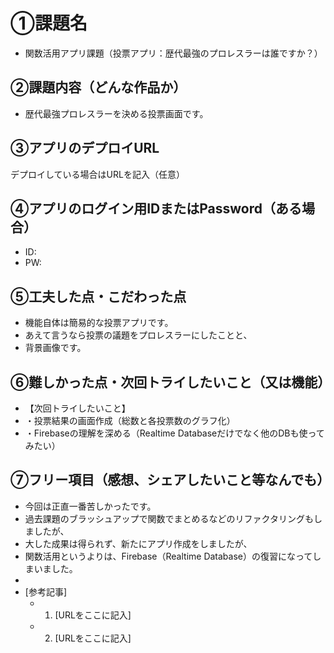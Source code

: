# ①課題名
- 関数活用アプリ課題（投票アプリ：歴代最強のプロレスラーは誰ですか？）

## ②課題内容（どんな作品か）
- 歴代最強プロレスラーを決める投票画面です。

## ③アプリのデプロイURL
デプロイしている場合はURLを記入（任意）

## ④アプリのログイン用IDまたはPassword（ある場合）
- ID: 
- PW: 

## ⑤工夫した点・こだわった点
- 機能自体は簡易的な投票アプリです。
- あえて言うなら投票の議題をプロレスラーにしたことと、
- 背景画像です。

## ⑥難しかった点・次回トライしたいこと（又は機能）
- 【次回トライしたいこと】
- ・投票結果の画面作成（総数と各投票数のグラフ化）
- ・Firebaseの理解を深める（Realtime Databaseだけでなく他のDBも使ってみたい）

## ⑦フリー項目（感想、シェアしたいこと等なんでも）
- 今回は正直一番苦しかったです。
- 過去課題のブラッシュアップで関数でまとめるなどのリファクタリングもしましたが、
- 大した成果は得られず、新たにアプリ作成をしましたが、
- 関数活用というよりは、Firebase（Realtime Database）の復習になってしまいました。
- 
- [参考記事]
  - 1. [URLをここに記入]
  - 2. [URLをここに記入]